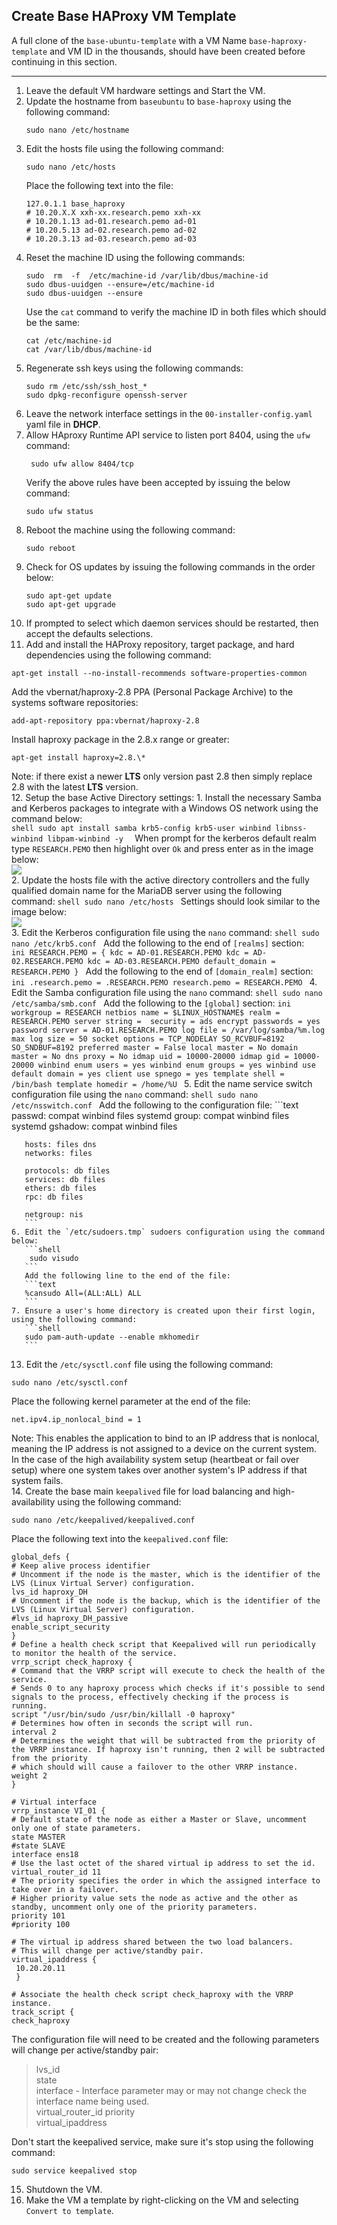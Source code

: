 ## Create Base HAProxy VM Template
A full clone of the `base-ubuntu-template` with a VM Name `base-haproxy-template` and VM ID in the 
thousands, should have been created before continuing in this section.
___
1. Leave the default VM hardware settings and Start the VM. 
2. Update the hostname from `baseubuntu` to `base-haproxy` using the following command:
   ```shell
   sudo nano /etc/hostname
   ```
3. Edit the hosts file using the following command:
   ```shell
   sudo nano /etc/hosts
   ```
   Place the following text into the file:
   ```shell
   127.0.1.1 base_haproxy
   # 10.20.X.X xxh-xx.research.pemo xxh-xx
   # 10.20.1.13 ad-01.research.pemo ad-01
   # 10.20.5.13 ad-02.research.pemo ad-02 
   # 10.20.3.13 ad-03.research.pemo ad-03
   ```
4. Reset the machine ID using the following commands:
   ```shell
   sudo  rm  -f  /etc/machine-id /var/lib/dbus/machine-id
   sudo dbus-uuidgen --ensure=/etc/machine-id
   sudo dbus-uuidgen --ensure
   ```
   Use the `cat` command to verify the machine ID in both files which should be the same:
   ```shell
   cat /etc/machine-id
   cat /var/lib/dbus/machine-id
   ```
5. Regenerate ssh keys using the following commands:
   ```shell
   sudo rm /etc/ssh/ssh_host_*
   sudo dpkg-reconfigure openssh-server
   ```
6. Leave the network interface settings in the `00-installer-config.yaml` yaml file in **DHCP**.  
7. Allow HAproxy Runtime API service to listen port 8404, using the `ufw` command:  
   ```shell
    sudo ufw allow 8404/tcp
   ```
   Verify the above rules have been accepted by issuing the below command:  
   ```shell
   sudo ufw status
   ```
8. Reboot the machine using the following command:  
   ```shell
   sudo reboot
   ```
9. Check for OS updates by issuing the following commands in the order below:  
   ```shell
   sudo apt-get update
   sudo apt-get upgrade
   ```
10. If prompted to select which daemon services should be restarted, then accept the defaults selections.  
11. Add and install the HAProxy repository, target package, and hard dependencies using the following command:   
   ```shell
   apt-get install --no-install-recommends software-properties-common
   ```
   Add the vbernat/haproxy-2.8 PPA (Personal Package Archive) to the systems software repositories:  
   ```shell
   add-apt-repository ppa:vbernat/haproxy-2.8
   ```
   Install haproxy package in the 2.8.x range or greater:  
   ```shell
   apt-get install haproxy=2.8.\*
   ```
   Note: if there exist a newer **LTS** only version past 2.8 then simply replace 2.8 with the latest **LTS** version.  
12. Setup the base Active Directory settings:
    1. Install the necessary Samba and Kerberos packages to integrate with a Windows OS network using the command below:  
       ```shell
       sudo apt install samba krb5-config krb5-user winbind libnss-winbind libpam-winbind -y 
       ```
       When prompt for the kerberos default realm type `RESEARCH.PEMO` then highlight over `Ok` and press enter as in the image below:  
       ![](img/default_kerberos_realm.png)  
    2. Update the hosts file with the active directory controllers and the fully qualified domain name for the MariaDB server using the following command:
       ```shell
       sudo nano /etc/hosts
       ```
       Settings should look similar to the image below:  
       ![](img/base_ad_hosts_file.png)   
    3. Edit the Kerberos configuration file using the `nano` command: 
        ```shell
        sudo nano /etc/krb5.conf
        ```
       Add the following to the end of `[realms]` section:  
       ```ini
       RESEARCH.PEMO = {
                kdc = AD-01.RESEARCH.PEMO
                kdc = AD-02.RESEARCH.PEMO
                kdc = AD-03.RESEARCH.PEMO
                default_domain = RESEARCH.PEMO
              }
       ```
       Add the following to the end of `[domain_realm]` section:  
       ```ini
       .research.pemo = .RESEARCH.PEMO
       research.pemo = RESEARCH.PEMO
       ```
    4. Edit the Samba configuration file using the `nano` command:
        ```shell
        sudo nano /etc/samba/smb.conf
        ```
       Add the following to the `[global]` section: 
       ```ini
       workgroup = RESEARCH
       netbios name = $LINUX_HOSTNAME$
       realm = RESEARCH.PEMO
       server string = 
       security = ads
       encrypt passwords = yes
       password server = AD-01.RESEARCH.PEMO
       log file = /var/log/samba/%m.log
       max log size = 50
       socket options = TCP_NODELAY SO_RCVBUF=8192 SO_SNDBUF=8192
       preferred master = False
       local master = No
       domain master = No
       dns proxy = No
       idmap uid = 10000-20000
       idmap gid = 10000-20000
       winbind enum users = yes
       winbind enum groups = yes
       winbind use default domain = yes
       client use spnego = yes
       template shell = /bin/bash
       template homedir = /home/%U
       ```
    5. Edit the name service switch configuration file using the `nano` command:
       ```shell
        sudo nano /etc/nsswitch.conf
       ```
       Add the following to the configuration file: 
       ```text
       passwd: compat winbind files systemd
       group: compat winbind files systemd
       gshadow: compat winbind files
       
       hosts: files dns
       networks: files
       
       protocols: db files
       services: db files
       ethers: db files
       rpc: db files
       
       netgroup: nis
       ```
    6. Edit the `/etc/sudoers.tmp` sudoers configuration using the command below:  
       ```shell
        sudo visudo
       ```
       Add the following line to the end of the file:
       ```text
       %cansudo All=(ALL:ALL) ALL
       ```
    7. Ensure a user's home directory is created upon their first login, using the following command:
       ```shell
       sudo pam-auth-update --enable mkhomedir
       ```
13. Edit the `/etc/sysctl.conf` file using the following command:  
   ```shell
   sudo nano /etc/sysctl.conf
   ```
   Place the following kernel parameter at the end of the file:  
   ```text
   net.ipv4.ip_nonlocal_bind = 1
   ```
   Note: This enables the application to bind to an IP address that is nonlocal, meaning the IP address is not assigned to a 
   device on the current system. In the case of the high availability system setup (heartbeat or fail over setup) where 
   one system takes over another system's IP address if that system fails.  
14. Create the base main `keepalived` file for load balancing and high-availability using the following command:  
   ```shell
   sudo nano /etc/keepalived/keepalived.conf
   ```
   Place the following text into the `keepalived.conf` file:
   ```shell
   global_defs {
   # Keep alive process identifier
   # Uncomment if the node is the master, which is the identifier of the LVS (Linux Virtual Server) configuration.
   lvs_id haproxy_DH
   # Uncomment if the node is the backup, which is the identifier of the LVS (Linux Virtual Server) configuration.
   #lvs_id haproxy_DH_passive
   enable_script_security
   }
   # Define a health check script that Keepalived will run periodically to monitor the health of the service.
   vrrp_script check_haproxy {
   # Command that the VRRP script will execute to check the health of the service.
   # Sends 0 to any haproxy process which checks if it's possible to send signals to the process, effectively checking if the process is running.
   script "/usr/bin/sudo /usr/bin/killall -0 haproxy"
   # Determines how often in seconds the script will run.
   interval 2
   # Determines the weight that will be subtracted from the priority of the VRRP instance. If haproxy isn't running, then 2 will be subtracted from the priority 
   # which should will cause a failover to the other VRRP instance.  
   weight 2
   }

   # Virtual interface
   vrrp_instance VI_01 {
   # Default state of the node as either a Master or Slave, uncomment only one of state parameters.
   state MASTER
   #state SLAVE
   interface ens18
   # Use the last octet of the shared virtual ip address to set the id.
   virtual_router_id 11
   # The priority specifies the order in which the assigned interface to take over in a failover.
   # Higher priority value sets the node as active and the other as standby, uncomment only one of the priority parameters.
   priority 101
   #priority 100

   # The virtual ip address shared between the two load balancers.
   # This will change per active/standby pair.
   virtual_ipaddress {
    10.20.20.11
    }

   # Associate the health check script check_haproxy with the VRRP instance.
   track_script {
   check_haproxy
   ```
   The configuration file will need to be created and the following parameters will change per active/standby pair:  

   > lvs_id  
   > state  
   > interface - Interface parameter may or may not change check the interface name being used.  
   > virtual_router_id
   > priority  
   > virtual_ipaddress  
   
   Don't start the keepalived service, make sure it's stop using the following command:  
   ```shell
   sudo service keepalived stop
   ```
15. Shutdown the VM.  
16. Make the VM a template by right-clicking on the VM and selecting `Convert to template`.